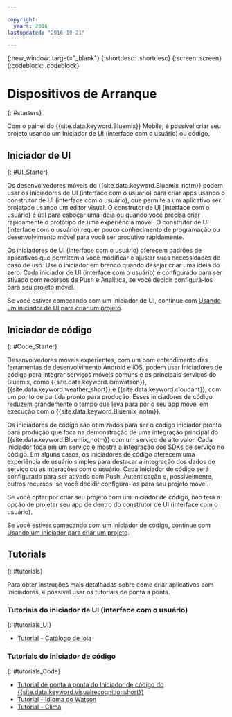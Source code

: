 ```yaml
---

copyright:
  years: 2016
lastupdated: "2016-10-21"

---
```

{:new_window: target="_blank"}
{:shortdesc: .shortdesc}
{:screen:.screen}
{:codeblock: .codeblock}

# Dispositivos de Arranque
{: #starters}

Com o painel do {{site.data.keyword.Bluemix}} Mobile, é possível criar seu
projeto usando um Iniciador de UI (interface com o usuário) ou código.


## Iniciador de UI
{: #UI_Starter}

Os desenvolvedores móveis do {{site.data.keyword.Bluemix_notm}} podem usar
os iniciadores de UI (interface com o usuário) para criar apps usando o construtor de UI (interface com o usuário), que permite a um
aplicativo ser projetado usando um editor visual. <!--The UI Builder assists you when you have an idea to prototype quickly.--> O
construtor de UI (interface com o usuário) é útil para esboçar uma ideia ou quando você precisa criar rapidamente
o protótipo de uma experiência móvel. O construtor de UI (interface com o usuário) requer pouco conhecimento de
programação ou desenvolvimento móvel para você ser produtivo rapidamente.  <!-- The UI Starters give you patterns of applications that enable you to modify and adjust to your use case needs. If you want to start from scratch and build an idea up from nothing use the Empty starter. Each UI starter is configured to be enabled with Push and Analytics capabilities if you decide to configure this for you Mobile Project.*App views can be bound to data with little programming knowledge, which enables apps to be started and native source code to be generated quickly.* -->

Os iniciadores de UI (interface com o usuário) oferecem padrões de aplicativos que permitem a você modificar
e ajustar suas necessidades de caso de uso. Use o iniciador em branco quando desejar
criar uma ideia do zero. Cada iniciador de UI (interface com o usuário) é configurado para ser ativado com recursos
de Push e Analítica, se você decidir configurá-los para seu projeto móvel.

Se você estiver começando com um Iniciador de UI, continue com
[Usando um iniciador de UI para criar um projeto](projects_ui.html).

<!-- If you choose to create your project with a UI Starter, you have the option to design your app from within the UI Builder.-->


## Iniciador de código
{: #Code_Starter}

Desenvolvedores móveis experientes, com um bom entendimento das ferramentas de
desenvolvimento Android e iOS, podem usar Iniciadores de código para integrar serviços
móveis comuns e os principais serviços do Bluemix, como
{{site.data.keyword.ibmwatson}}, {{site.data.keyword.weather_short}} e
{{site.data.keyword.cloudant}}, com um ponto de partida pronto para produção. Esses
iniciadores de código reduzem grandemente o tempo que leva para pôr o seu app móvel em
execução com o {{site.data.keyword.Bluemix_notm}}.

Os iniciadores de código são otimizados para ser o código iniciador pronto para
produção que foca na demonstração de uma integração principal do
{{site.data.keyword.Bluemix_notm}} com um serviço de alto valor. Cada iniciador
foca em um serviço e mostra a integração dos SDKs de serviço no código. Em alguns casos,
os iniciadores de código oferecem uma experiência de usuário simples para destacar a
integração dos dados de serviço ou as interações com o usuário. Cada
Iniciador de código será configurado para ser ativado com Push,
Autenticação e, possivelmente, outros recursos, se você decidir configurá-los para seu projeto móvel.

Se você optar por criar seu projeto com um iniciador de código, não terá a opção de
projetar seu app de dentro do construtor de UI (interface com o usuário).

Se você estiver começando com um Iniciador de código, continue com [Usando um iniciador para criar um projeto](projects_code.html).

## Tutorials
{: #tutorials}

Para obter instruções mais detalhadas sobre como criar
aplicativos com Iniciadores, é possível usar os tutoriais de ponta a ponta. 

### Tutoriais do iniciador de UI (interface com o usuário)
{: #tutorials_UI}

* [Tutorial - Catálogo de loja](tutorial_store_catalog.html)

### Tutoriais do iniciador de código
{: #tutorials_Code}

* [Tutorial de ponta a ponta
do Iniciador de código do {{site.data.keyword.visualrecognitionshort}}](tutorial.html)
* [Tutorial - Idioma do Watson](tutorial_watson_language.html)
* [Tutorial - Clima](tutorial_weather.html)
